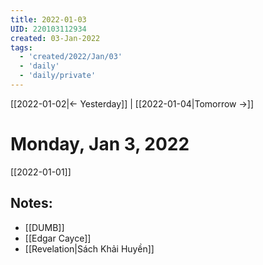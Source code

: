 ```yaml
---
title: 2022-01-03
UID: 220103112934
created: 03-Jan-2022
tags:
  - 'created/2022/Jan/03'
  - 'daily'
  - 'daily/private'
---
```

[[2022-01-02|<- Yesterday]] | [[2022-01-04|Tomorrow ->]]
# Monday, Jan 3, 2022
[[2022-01-01]]
## Notes:
- [[DUMB]]
- [[Edgar Cayce]]
- [[Revelation|Sách Khải Huyền]]
